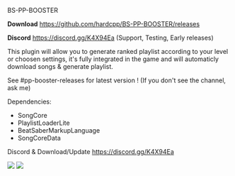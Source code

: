 BS-PP-BOOSTER


**Download** https://github.com/hardcpp/BS-PP-BOOSTER/releases

**Discord** https://discord.gg/K4X94Ea (Support, Testing, Early releases)

This plugin will allow you to generate ranked playlist according to your level or choosen settings, it's fully integrated in the game and will automaticly download songs & generate playlist.

See #pp-booster-releases for latest version ! (If you don't see the channel, ask me)

Dependencies:
- SongCore
- PlaylistLoaderLite
- BeatSaberMarkupLanguage
- SongCoreData

Discord & Download/Update
https://discord.gg/K4X94Ea

![](https://puu.sh/GFvFp/6a7b531052.jpg)
![](https://puu.sh/GFvDP/9de5f0e28b.jpg)
